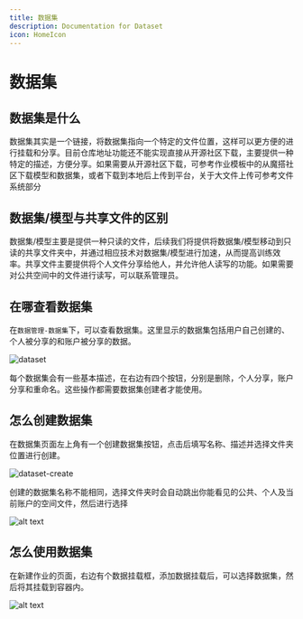 ```yaml
---
title: 数据集
description: Documentation for Dataset
icon: HomeIcon
---
```


# 数据集

## 数据集是什么

数据集其实是一个链接，将数据集指向一个特定的文件位置，这样可以更方便的进行挂载和分享。目前仓库地址功能还不能实现直接从开源社区下载，主要提供一种特定的描述，方便分享。如果需要从开源社区下载，可参考作业模板中的从魔搭社区下载模型和数据集，或者下载到本地后上传到平台，关于大文件上传可参考文件系统部分

## 数据集/模型与共享文件的区别

数据集/模型主要是提供一种只读的文件，后续我们将提供将数据集/模型移动到只读的共享文件夹中，并通过相应技术对数据集/模型进行加速，从而提高训练效率。共享文件主要提供将个人文件分享给他人，并允许他人读写的功能。如果需要对公共空间中的文件进行读写，可以联系管理员。

## 在哪查看数据集

在`数据管理-数据集`下，可以查看数据集。这里显示的数据集包括用户自己创建的、个人被分享的和账户被分享的数据。

![dataset](./img/dataset.png)

每个数据集会有一些基本描述，在右边有四个按钮，分别是删除，个人分享，账户分享和重命名。这些操作都需要数据集创建者才能使用。

## 怎么创建数据集

在数据集页面左上角有一个创建数据集按钮，点击后填写名称、描述并选择文件夹位置进行创建。

![dataset-create](./img/dataset-create.png)

创建的数据集名称不能相同，选择文件夹时会自动跳出你能看见的公共、个人及当前账户的空间文件，然后进行选择

![alt text](./img/select-file.png)

## 怎么使用数据集

在新建作业的页面，右边有个数据挂载框，添加数据挂载后，可以选择数据集，然后将其挂载到容器内。

![alt text](./img/mount.png)
